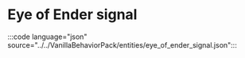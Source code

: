 # Eye of Ender signal

:::code language="json" source="../../VanillaBehaviorPack/entities/eye_of_ender_signal.json":::